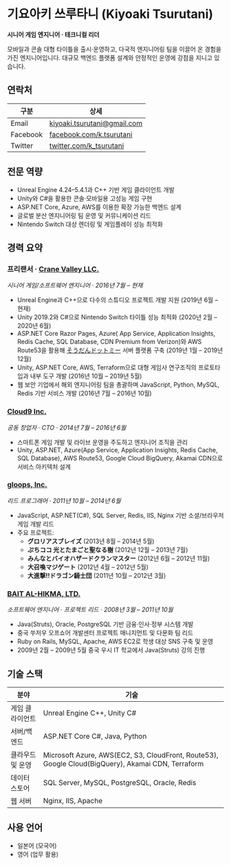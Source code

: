 # 기요아키 쓰루타니 (Kiyoaki Tsurutani)

**시니어 게임 엔지니어 · 테크니컬 리더**

모바일과 콘솔 대형 타이틀을 출시·운영하고, 다국적 엔지니어링 팀을 이끌어 온 경험을 가진 엔지니어입니다. 대규모 백엔드 플랫폼 설계와 안정적인 운영에 강점을 지니고 있습니다.

## 연락처

| 구분 | 상세 |
| --- | --- |
| Email | [kiyoaki.tsurutani@gmail.com](mailto:kiyoaki.tsurutani@gmail.com) |
| Facebook | [facebook.com/k.tsurutani](https://www.facebook.com/k.tsurutani) |
| Twitter | [twitter.com/k_tsurutani](https://twitter.com/k_tsurutani) |

## 전문 역량

- Unreal Engine 4.24–5.4.1과 C++ 기반 게임 클라이언트 개발
- Unity와 C#을 활용한 콘솔·모바일용 고성능 게임 구현
- ASP.NET Core, Azure, AWS를 이용한 확장 가능한 백엔드 설계
- 글로벌 분산 엔지니어링 팀 운영 및 커뮤니케이션 리드
- Nintendo Switch 대상 렌더링 및 게임플레이 성능 최적화

## 경력 요약

### 프리랜서 · [Crane Valley LLC.](https://www.crane-valley.co.jp/)  
*시니어 게임/소프트웨어 엔지니어 · 2016년 7월 – 현재*

- Unreal Engine과 C++으로 다수의 스튜디오 프로젝트 개발 지원 (2019년 6월 – 현재)
- Unity 2019.2와 C#으로 Nintendo Switch 타이틀 성능 최적화 (2020년 2월 – 2020년 6월)
- ASP.NET Core Razor Pages, Azure( App Service, Application Insights, Redis Cache, SQL Database, CDN Premium from Verizon)와 AWS Route53을 활용해 [そうだんドットミー](https://www.google.com/search?q=%E3%81%9D%E3%81%86%E3%81%A0%E3%82%93%E3%83%89%E3%83%83%E3%83%88%E3%83%9F%E3%83%BC) 서버 플랫폼 구축 (2019년 1월 – 2019년 12월)
- Unity, ASP.NET Core, AWS, Terraform으로 대형 게임사 연구조직의 프로토타입과 내부 도구 개발 (2016년 10월 – 2019년 5월)
- 웹 보안 기업에서 해외 엔지니어링 팀을 총괄하며 JavaScript, Python, MySQL, Redis 기반 서비스 개발 (2016년 7월 – 2016년 10월)

### [Cloud9 Inc.](https://cloud9-plus.com/)  
*공동 창업자 · CTO · 2014년 7월 – 2016년 6월*

- 스마트폰 게임 개발 및 라이브 운영을 주도하고 엔지니어 조직을 관리
- Unity, ASP.NET, Azure(App Service, Application Insights, Redis Cache, SQL Database), AWS Route53, Google Cloud BigQuery, Akamai CDN으로 서비스 아키텍처 설계

### [gloops, Inc.](https://www.google.com/search?q=gloops)  
*리드 프로그래머 · 2011년 10월 – 2014년 6월*

- JavaScript, ASP.NET(C#), SQL Server, Redis, IIS, Nginx 기반 소셜/브라우저 게임 개발 리드
- 주요 프로젝트:  
  - **グロリアスブレイズ** (2013년 8월 – 2014년 5월)  
  - **ぷちココ 光とたまごと聖なる樹** (2012년 12월 – 2013년 7월)  
  - **みんなとバイオハザードクランマスター** (2012년 6월 – 2012년 11월)  
  - **大召喚マジゲート** (2012년 4월 – 2012년 5월)  
  - **大進撃!!ドラゴン騎士団** (2011년 10월 – 2012년 3월)

### [BAIT AL-HIKMA, LTD.](https://www.bai.co.jp/)  
*소프트웨어 엔지니어 · 프로젝트 리드 · 2008년 3월 – 2011년 10월*

- Java(Struts), Oracle, PostgreSQL 기반 금융·인사·정부 시스템 개발
- 중국 쑤저우 오프쇼어 개발센터 프로젝트 매니지먼트 및 다문화 팀 리드
- Ruby on Rails, MySQL, Apache, AWS EC2로 학생 대상 SNS 구축 및 운영
- 2009년 2월 – 2009년 5월 중국 우시 IT 학교에서 Java(Struts) 강의 진행

## 기술 스택

| 분야 | 기술 |
| --- | --- |
| 게임 클라이언트 | Unreal Engine C++, Unity C# |
| 서버/백엔드 | ASP.NET Core C#, Java, Python |
| 클라우드 및 운영 | Microsoft Azure, AWS(EC2, S3, CloudFront, Route53), Google Cloud(BigQuery), Akamai CDN, Terraform |
| 데이터 스토어 | SQL Server, MySQL, PostgreSQL, Oracle, Redis |
| 웹 서버 | Nginx, IIS, Apache |

## 사용 언어

- 일본어 (모국어)
- 영어 (업무 활용)
